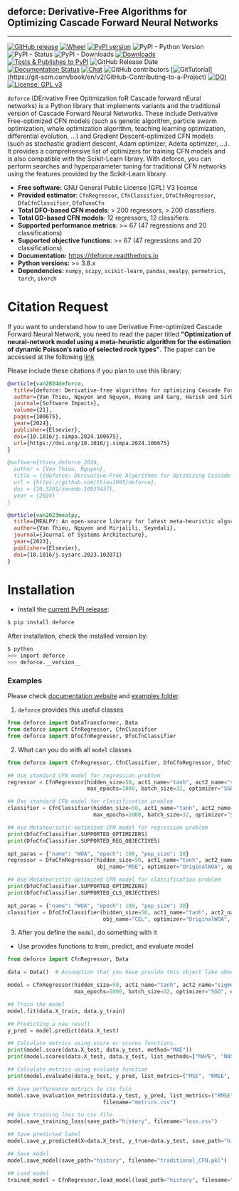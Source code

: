
## deforce: Derivative-Free Algorithms for Optimizing Cascade Forward Neural Networks

---

[![GitHub release](https://img.shields.io/badge/release-1.0.0-yellow.svg)](https://github.com/thieu1995/deforce/releases)
[![Wheel](https://img.shields.io/pypi/wheel/gensim.svg)](https://pypi.python.org/pypi/deforce) 
[![PyPI version](https://badge.fury.io/py/deforce.svg)](https://badge.fury.io/py/deforce)
![PyPI - Python Version](https://img.shields.io/pypi/pyversions/deforce.svg)
![PyPI - Status](https://img.shields.io/pypi/status/deforce.svg)
![PyPI - Downloads](https://img.shields.io/pypi/dm/deforce.svg)
[![Downloads](https://pepy.tech/badge/deforce)](https://pepy.tech/project/deforce)
[![Tests & Publishes to PyPI](https://github.com/thieu1995/deforce/actions/workflows/publish-package.yaml/badge.svg)](https://github.com/thieu1995/deforce/actions/workflows/publish-package.yaml)
![GitHub Release Date](https://img.shields.io/github/release-date/thieu1995/deforce.svg)
[![Documentation Status](https://readthedocs.org/projects/deforce/badge/?version=latest)](https://deforce.readthedocs.io/en/latest/?badge=latest)
[![Chat](https://img.shields.io/badge/Chat-on%20Telegram-blue)](https://t.me/+fRVCJGuGJg1mNDg1)
![GitHub contributors](https://img.shields.io/github/contributors/thieu1995/deforce.svg)
[![GitTutorial](https://img.shields.io/badge/PR-Welcome-%23FF8300.svg?)](https://git-scm.com/book/en/v2/GitHub-Contributing-to-a-Project)
[![DOI](https://zenodo.org/badge/DOI/10.5281/zenodo.10935437.svg)](https://doi.org/10.5281/zenodo.10935437)
[![License: GPL v3](https://img.shields.io/badge/License-GPLv3-blue.svg)](https://www.gnu.org/licenses/gpl-3.0)

`deforce` (DErivative Free Optimization foR Cascade forward nEural networks) is a Python library that implements 
variants and the traditional version of Cascade Forward Neural Networks. These include Derivative Free-optimized CFN 
models (such as genetic algorithm, particle swarm optimization, whale optimization algorithm, teaching learning 
optimization, differential evolution, ...) and Gradient Descent-optimized CFN models (such as stochastic gradient 
descent, Adam optimizer, Adelta optimizer, ...). It provides a comprehensive list of optimizers for training CFN 
models and is also compatible with the Scikit-Learn library. With deforce, you can perform searches and 
hyperparameter tuning for traditional CFN networks using the features provided by the Scikit-Learn library.

* **Free software:** GNU General Public License (GPL) V3 license
* **Provided estimator**: `CfnRegressor`, `CfnClassifier`, `DfoCfnRegressor`, `DfoCfnClassifier`, `DfoTuneCfn`
* **Total DFO-based CFN models**: > 200 regressors, > 200 classifiers. 
* **Total GD-based CFN models**: 12 regressors, 12 classifiers.
* **Supported performance metrics**: >= 67 (47 regressions and 20 classifications)
* **Supported objective functions**: >= 67 (47 regressions and 20 classifications)
* **Documentation:** https://deforce.readthedocs.io
* **Python versions:** >= 3.8.x
* **Dependencies:** `numpy`, `scipy`, `scikit-learn`, `pandas`, `mealpy`, `permetrics`, `torch`, `skorch`


# Citation Request 

If you want to understand how to use Derivative Free-optimized Cascade Forward Neural Network, you 
need to read the paper titled **"Optimization of neural-network model using a meta-heuristic algorithm for the estimation of dynamic Poisson’s ratio of selected rock types"**. 
The paper can be accessed at the following [link](https://doi.org/10.1038%2Fs41598-023-38163-0)

Please include these citations if you plan to use this library:

```bibtex
@article{van2024deforce,
  title={deforce: Derivative-free algorithms for optimizing Cascade Forward Neural Networks},
  author={Van Thieu, Nguyen and Nguyen, Hoang and Garg, Harish and Sirbiladze, Gia},
  journal={Software Impacts},
  volume={21},
  pages={100675},
  year={2024},
  publisher={Elsevier},
  doi={10.1016/j.simpa.2024.100675},
  url={https://doi.org/10.1016/j.simpa.2024.100675}
}

@software{thieu_deforce_2024,
  author = {Van Thieu, Nguyen},
  title = {{deforce: Derivative-Free Algorithms for Optimizing Cascade Forward Neural Networks}},
  url = {https://github.com/thieu1995/deforce},
  doi = {10.5281/zenodo.10935437},
  year = {2024}
}

@article{van2023mealpy,
  title={MEALPY: An open-source library for latest meta-heuristic algorithms in Python},
  author={Van Thieu, Nguyen and Mirjalili, Seyedali},
  journal={Journal of Systems Architecture},
  year={2023},
  publisher={Elsevier},
  doi={10.1016/j.sysarc.2023.102871}
}
```

# Installation

* Install the [current PyPI release](https://pypi.python.org/pypi/deforce):
```sh 
$ pip install deforce
```

After installation, check the installed version by:

```sh
$ python
>>> import deforce
>>> deforce.__version__
```

### Examples

Please check [documentation website](https://deforce.readthedocs.io/) and [examples folder](examples).

1) `deforce` provides this useful classes

```python
from deforce import DataTransformer, Data
from deforce import CfnRegressor, CfnClassifier
from deforce import DfoCfnRegressor, DfoCfnClassifier
```

2) What can you do with all `model` classes

```python
from deforce import CfnRegressor, CfnClassifier, DfoCfnRegressor, DfoCfnClassifier

## Use standard CFN model for regression problem
regressor = CfnRegressor(hidden_size=50, act1_name="tanh", act2_name="sigmoid", obj_name="MSE",
                         max_epochs=1000, batch_size=32, optimizer="SGD", optimizer_paras=None, verbose=False, seed=42)

## Use standard CFN model for classification problem 
classifier = CfnClassifier(hidden_size=50, act1_name="tanh", act2_name="sigmoid", obj_name="NLLL",
                           max_epochs=1000, batch_size=32, optimizer="SGD", optimizer_paras=None, verbose=False, seed=42)

## Use Metaheuristic-optimized CFN model for regression problem
print(DfoCfnClassifier.SUPPORTED_OPTIMIZERS)
print(DfoCfnClassifier.SUPPORTED_REG_OBJECTIVES)

opt_paras = {"name": "WOA", "epoch": 100, "pop_size": 30}
regressor = DfoCfnRegressor(hidden_size=50, act1_name="tanh", act2_name="sigmoid",
                            obj_name="MSE", optimizer="OriginalWOA", optimizer_paras=opt_paras, verbose=True, seed=42)

## Use Metaheuristic-optimized CFN model for classification problem
print(DfoCfnClassifier.SUPPORTED_OPTIMIZERS)
print(DfoCfnClassifier.SUPPORTED_CLS_OBJECTIVES)

opt_paras = {"name": "WOA", "epoch": 100, "pop_size": 30}
classifier = DfoCfnClassifier(hidden_size=50, act1_name="tanh", act2_name="softmax",
                              obj_name="CEL", optimizer="OriginalWOA", optimizer_paras=opt_paras, verbose=True, seed=42)
```

3) After you define the `model`, do something with it
+ Use provides functions to train, predict, and evaluate model

```python
from deforce import CfnRegressor, Data

data = Data()  # Assumption that you have provide this object like above

model = CfnRegressor(hidden_size=50, act1_name="tanh", act2_name="sigmoid", obj_name="MSE",
                     max_epochs=1000, batch_size=32, optimizer="SGD", optimizer_paras=None, verbose=False)

## Train the model
model.fit(data.X_train, data.y_train)

## Predicting a new result
y_pred = model.predict(data.X_test)

## Calculate metrics using score or scores functions.
print(model.score(data.X_test, data.y_test, method="MAE"))
print(model.scores(data.X_test, data.y_test, list_methods=["MAPE", "NNSE", "KGE", "MASE", "R2", "R", "R2S"]))

## Calculate metrics using evaluate function
print(model.evaluate(data.y_test, y_pred, list_metrics=("MSE", "RMSE", "MAPE", "NSE")))

## Save performance metrics to csv file
model.save_evaluation_metrics(data.y_test, y_pred, list_metrics=("RMSE", "MAE"), save_path="history",
                              filename="metrics.csv")

## Save training loss to csv file
model.save_training_loss(save_path="history", filename="loss.csv")

## Save predicted label
model.save_y_predicted(X=data.X_test, y_true=data.y_test, save_path="history", filename="y_predicted.csv")

## Save model
model.save_model(save_path="history", filename="traditional_CFN.pkl")

## Load model 
trained_model = CfnRegressor.load_model(load_path="history", filename="traditional_CFN.pkl")
```


